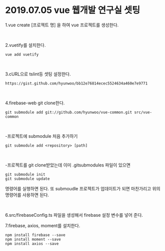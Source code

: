 # 2019.07.05 vue 웹개발 연구실 셋팅

1.vue create [프로젝트 명] 을 하여 vue 프로젝트를 생성한다.

<br>

2.vuetify를 설치한다.

```
vue add vuetify
```

<br>

3.cURL으로 tslint등 셋팅 설정한다.

```
https://gist.github.com/hyunwoo/bb12e76814ecec5524634a460e7e9771
```

<br>

4.firebase-web git clone한다.

```
git submodule add git://github.com/hyunwoo/vue-common.git src/vue-common
```

<br>

-프로젝트에 submodule 처음 추가하기

```
git submodule add <repository> [path]
```

<br>

-프로젝트를 git clone받았는데 이미 .gitsubmodules 파일이 있으면

```
git submodule init
git submodule update
```

명령어를 실행하면 된다. 또 submoudle 프로젝트가 업데이트가 되면 마찬가리고 위의 명령어를 사용하면 된다.

<br>

6.src/firebaseConfig.ts 파일을 생성해서 firebase 설정 변수를 넣어 준다.

7.firebase, axios, moment를 설치한다.

```
npm install firebase --save
npm install moment --save
npm install axios --save
```
